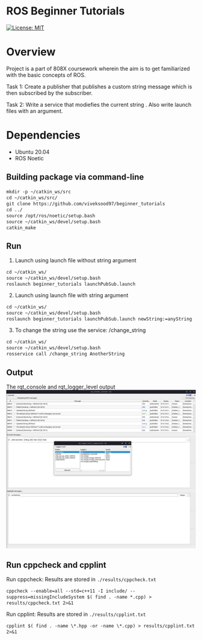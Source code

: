 # ROS Beginner Tutorials
[![License: MIT](https://img.shields.io/badge/License-MIT-Default.svg)](https://opensource.org/licenses/MIT)

# Overview
Project is a part of 808X coursework wherein the aim is to get familiarized with the basic concepts of ROS.

Task 1: Create a publisher that publishes a custom string message which is then subscribed by the subscriber.

Task 2: Write a service that modiefies the current string . Also write launch files with an argument.


# Dependencies
- Ubuntu 20.04
- ROS Noetic

## Building package via command-line
```
mkdir -p ~/catkin_ws/src
cd ~/catkin_ws/src/
git clone https://github.com/viveksood97/beginner_tutorials
cd ../
source /opt/ros/noetic/setup.bash
source ~/catkin_ws/devel/setup.bash
catkin_make
```
## Run
1. Launch using launch file without string argument
```
cd ~/catkin_ws/
source ~/catkin_ws/devel/setup.bash
roslaunch beginner_tutorials launchPubSub.launch
```
2. Launch using launch file with string argument
```
cd ~/catkin_ws/
source ~/catkin_ws/devel/setup.bash
roslaunch beginner_tutorials launchPubSub.launch newString:=anyString
```
3. To change the string use the service: /change_string
```
cd ~/catkin_ws/
source ~/catkin_ws/devel/setup.bash
rosservice call /change_string AnotherString
```
## Output
The rqt_console and rqt_logger_level output
![](output.jpg)

## Run cppcheck and cpplint
Run cppcheck: Results are stored in `./results/cppcheck.txt` 
```
cppcheck --enable=all --std=c++11 -I include/ --suppress=missingIncludeSystem $( find . -name *.cpp) > results/cppcheck.txt 2>&1
```

Run cpplint: Results are stored in `./results/cpplint.txt`
```
cpplint $( find . -name \*.hpp -or -name \*.cpp) > results/cpplint.txt 2>&1
```
